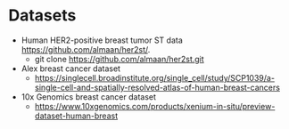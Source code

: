 # Datasets
* Human HER2-positive breast tumor ST data https://github.com/almaan/her2st/.
    * git clone https://github.com/almaan/her2st.git
* Alex breast cancer dataset
    * https://singlecell.broadinstitute.org/single_cell/study/SCP1039/a-single-cell-and-spatially-resolved-atlas-of-human-breast-cancers
* 10x Genomics breast cancer dataset
    * https://www.10xgenomics.com/products/xenium-in-situ/preview-dataset-human-breast
